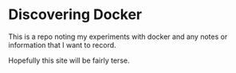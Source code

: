 # Discovering Docker

This is a repo noting my experiments with docker and any notes or information that I want to record. 

Hopefully this site will be fairly terse.
